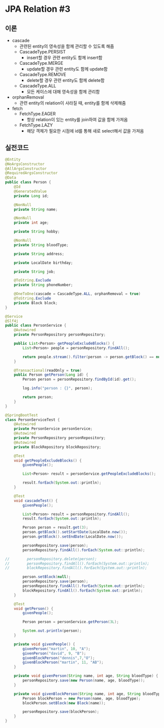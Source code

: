 # JPA Relation #3

## 이론

* cascade
  * 관련된 entity의 영속성을 함께 관리할 수 있도록 해줌
  * CascadeType.PERSIST
    * insert할 경우 관련 entity도 함께 insert함
  * CascadeType.MERGE 
    * update할 경우 관련 entity도 함께 update함
  * CascadeType.REMOVE 
    * delete할 경우 관련 entity도 함께 delete함
  * CascadeType.ALL
    * 모든 케이스에 대해 영속성을 함께 관리함
* orphanRemoval
  * 관련 entity의 relation이 사라질 때, entity를 함께 삭제해줌
* fetch
  * FetchType.EAGER 
    * 항상 relation이 있는 entity를 join하여 값을 함께 가져옴
  * FetchType.LAZY 
    * 해당 객체가 필요한 시점에 id를 통해 새로 select해서 값을 가져옴

## 실전코드

```java
@Entity
@NoArgsConstructor
@AllArgsConstructor
@RequiredArgsConstructor
@Data
public class Person {
    @Id
    @GeneratedValue
    private Long id;

    @NonNull
    private String name;

    @NonNull
    private int age;

    private String hobby;

    @NonNull
    private String bloodType;

    private String address;

    private LocalDate birthday;

    private String job;

    @ToString.Exclude
    private String phoneNumber;

    @OneToOne(cascade = CascadeType.ALL, orphanRemoval = true)
    @ToString.Exclude
    private Block block;
}
```

```java
@Service
@Slf4j
public class PersonService {
    @Autowired
    private PersonRepository personRepository;

    public List<Person> getPeopleExcludeBlocks() {
        List<Person> people = personRepository.findAll();

        return people.stream().filter(person -> person.getBlock() == null).collect(Collectors.toList());
    }

    @Transactional(readOnly = true)
    public Person getPerson(Long id) {
        Person person = personRepository.findById(id).get();

        log.info("person : {}", person);

        return person;
    }
}
```

```java
@SpringBootTest
class PersonServiceTest {
    @Autowired
    private PersonService personService;
    @Autowired
    private PersonRepository personRepository;
    @Autowired
    private BlockRepository blockRepository;

    @Test
    void getPeopleExcludeBlocks() {
        givenPeople();

        List<Person> result = personService.getPeopleExcludeBlocks();

        result.forEach(System.out::println);
    }

    @Test
    void cascadeTest() {
        givenPeople();

        List<Person> result = personRepository.findAll();
        result.forEach(System.out::println);

        Person person = result.get(3);
        person.getBlock().setStartDate(LocalDate.now());
        person.getBlock().setEndDate(LocalDate.now());

        personRepository.save(person);
        personRepository.findAll().forEach(System.out::println);

//        personRepository.delete(person);
//        personRepository.findAll().forEach(System.out::println);
//        blockRepository.findAll().forEach(System.out::println);

        person.setBlock(null);
        personRepository.save(person);
        personRepository.findAll().forEach(System.out::println);
        blockRepository.findAll().forEach(System.out::println);
    }

    @Test
    void getPerson() {
        givenPeople();

        Person person = personService.getPerson(3L);

        System.out.println(person);
    }

    private void givenPeople() {
        givenPerson("martin", 10, "A");
        givenPerson("david", 9, "B");
        givenBlockPerson("dennis",7,"O");
        givenBlockPerson("martin", 11, "AB");
    }

    private void givenPerson(String name, int age, String bloodType) {
        personRepository.save(new Person(name, age, bloodType));
    }

    private void givenBlockPerson(String name, int age, String bloodType) {
        Person blockPerson = new Person(name, age, bloodType);
        blockPerson.setBlock(new Block(name));

        personRepository.save(blockPerson);
    }
}
```
